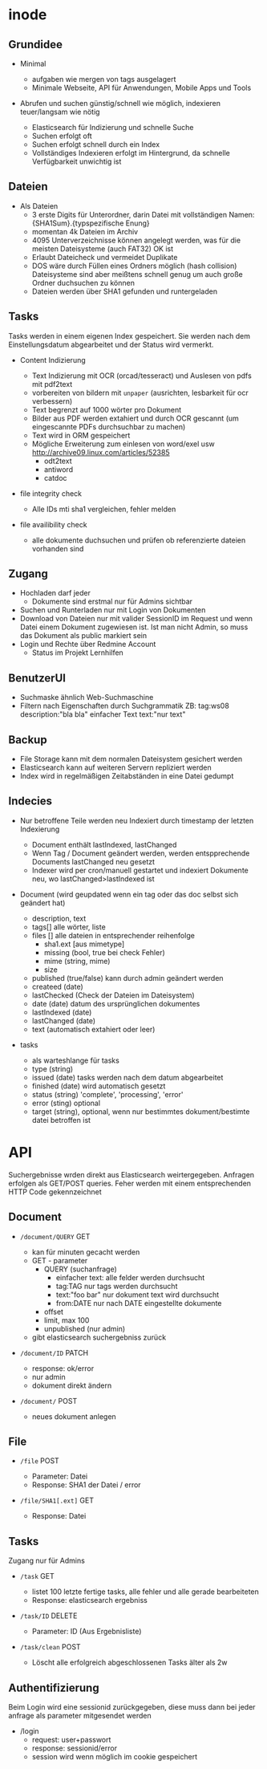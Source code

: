 inode
=====

Grundidee
---------

* Minimal
    * aufgaben wie mergen von tags ausgelagert
    * Minimale Webseite, API für Anwendungen, Mobile Apps und Tools

* Abrufen und suchen günstig/schnell wie möglich, indexieren
  teuer/langsam wie nötig
    * Elasticsearch für Indizierung und schnelle Suche
    * Suchen erfolgt oft
    * Suchen erfolgt schnell durch ein Index
    * Vollständiges Indexieren erfolgt im Hintergrund, da schnelle
      Verfügbarkeit unwichtig ist



Dateien
-------
* Als Dateien
    * 3 erste Digits für Unterordner, darin Datei mit vollständigen
      Namen: {SHA1Sum}.{typspezifische Enung}
    * momentan 4k Dateien im Archiv
    * 4095 Unterverzeichnisse können angelegt werden, was für
      die meisten Dateisysteme (auch FAT32) OK ist
    * Erlaubt Dateicheck und vermeidet Duplikate
    * DOS wäre durch Füllen eines Ordners möglich (hash collision)
      Dateisysteme sind aber meißtens schnell genug um auch große Ordner
      duchsuchen zu können
    * Dateien werden über SHA1 gefunden und runtergeladen


Tasks
-----

Tasks werden in einem eigenen Index gespeichert. Sie werden nach dem
Einstellungsdatum abgearbeitet und der Status wird vermerkt.

* Content Indizierung
    * Text Indizierung mit OCR (orcad/tesseract) und Auslesen von pdfs
      mit pdf2text
    * vorbereiten von bildern mit `unpaper` (ausrichten, lesbarkeit
      für ocr verbessern)
    * Text begrenzt auf 1000 wörter pro Dokument
    * Bilder aus PDF werden extahiert und durch OCR gescannt
      (um eingescannte PDFs durchsuchbar zu machen)
    * Text wird in ORM gespeichert
    * Mögliche Erweiterung zum einlesen von word/exel usw
      http://archive09.linux.com/articles/52385
        * odt2text
        * antiword
        * catdoc

* file integrity check
    * Alle IDs mti sha1 vergleichen, fehler melden

* file availibility check
    * alle dokumente duchsuchen und prüfen ob referenzierte dateien
      vorhanden sind


Zugang
------

* Hochladen darf jeder
    * Dokumente sind erstmal nur für Admins sichtbar
* Suchen und Runterladen nur mit Login
  von Dokumenten
* Download von Dateien nur mit valider SessionID im Request
  und wenn Datei einem Dokument zugewiesen ist. Ist man nicht Admin,
  so muss das Dokument als public markiert sein
* Login und Rechte über Redmine Account
    * Status im Projekt Lernhilfen


BenutzerUI
----------

* Suchmaske ähnlich Web-Suchmaschine
* Filtern nach Eigenschaften durch Suchgrammatik
  ZB: tag:ws08 description:"bla bla" einfacher Text text:"nur text"


Backup
------

* File Storage kann mit dem normalen Dateisystem gesichert werden
* Elasticsearch kann auf weiteren Servern repliziert werden
* Index wird in regelmäßigen Zeitabständen in eine Datei gedumpt


Indecies
--------

* Nur betroffene Teile werden neu Indexiert durch timestamp der
  letzten Indexierung
    * Document enthält lastIndexed, lastChanged
    * Wenn Tag / Document geändert werden, werden entspprechende
      Documents lastChanged neu gesetzt
    * Indexer wird per cron/manuell gestartet und indexiert
      Dokumente neu, wo lastChanged>lastIndexed ist

* Document (wird geupdated wenn ein tag oder das doc selbst sich geändert hat)
    * description, text
    * tags[] alle wörter, liste
    * files [] alle dateien in entsprechender reihenfolge
        * sha1.ext [aus mimetype]
        * missing (bool, true bei check Fehler)
        * mime (string, mime)
        * size
    * published (true/false) kann durch admin geändert werden
    * createed (date)
    * lastChecked (Check der Dateien im Dateisystem)
    * date (date) datum des ursprünglichen dokumentes
    * lastIndexed (date)
    * lastChanged (date)
    * text (automatisch extahiert oder leer)

* tasks
    * als warteshlange für tasks
    * type (string)
    * issued (date) tasks werden nach dem datum abgearbeitet
    * finished (date) wird automatisch gesetzt
    * status (string) 'complete', 'processing', 'error'
    * error (sting) optional
    * target (string), optional, wenn nur bestimmtes dokument/bestimte
      datei betroffen ist


API
===

Suchergebnisse wrden direkt aus Elasticsearch weirtergegeben. Anfragen
erfolgen als GET/POST queries. Feher werden mit einem entsprechenden
HTTP Code gekennzeichnet


Document
--------

* ``/document/QUERY`` GET
    * kan für minuten gecacht werden
    * GET - parameter
        * QUERY (suchanfrage)
            * einfacher text: alle felder werden durchsucht
            * tag:TAG nur tags werden durchsucht
            * text:"foo bar" nur dokument text wird durchsucht
            * from:DATE nur nach DATE eingestellte dokumente
        * offset
        * limit, max 100
        * unpublished (nur admin)
    * gibt elasticsearch suchergebniss zurück


* ``/document/ID`` PATCH
    * response: ok/error
    * nur admin
    * dokument direkt ändern

* ``/document/`` POST
    * neues dokument anlegen


File
----

* ``/file`` POST
    * Parameter: Datei
    * Response: SHA1 der Datei / error

* ``/file/SHA1[.ext]`` GET
    * Response: Datei

Tasks
-----
Zugang nur für Admins

* ``/task`` GET
    * listet 100 letzte fertige tasks, alle fehler und alle gerade
      bearbeiteten
    * Response: elasticsearch ergebniss

* ``/task/ID`` DELETE
    * Parameter: ID (Aus Ergebnisliste)

*  ``/task/clean`` POST
    * Löscht alle erfolgreich abgeschlossenen Tasks älter als 2w


Authentifizierung
-----------------

Beim Login wird eine sessionid zurückgegeben, diese muss dann bei jeder
anfrage als parameter mitgesendet werden

* /login
    * request: user+passwort
    * response: sessionid/error
    * session wird wenn möglich im cookie gespeichert

